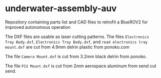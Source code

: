 # underwater-assembly-auv
Repository containing parts list and CAD files to retrofit a BlueROV2 for improved autonomous operation

The DXF files are usable as laser cutting patterns. The files `Electronics Tray Body.dxf`, `Electronics Tray Body.dxf`, and `read electronics tray mount.dxf` are cut from 4.9mm delrin plastic from ponoko.com

The file `Camera Mount.dxf` is cut from 3.2mm black delrin from ponoko.

The file `FCU Mount.dxf` is cut from 2mm aerospace aluminum from send cut send.
